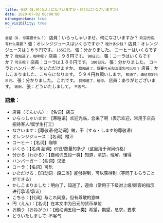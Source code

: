 ```yaml
---
title: 会話（8.何(なん)になさいますか・何(なに)なさいますか）
date: 2020-07-02 00:00:00
nihongonokona: true
no_visibility: true
---
```


`会话（8. 你需要什么？）`
店員：いらっしゃいませ、何になさいますか？
`欢迎光临，有什么需要？`
張：オレンジジュースはいくらですか？
`橙汁多少钱？`
店員：オレンジジュースは１６５円です。
`165日元。`
張：分かりました。 コーヒーはいくらですか？
`我知道了，咖啡呢？`
店員：９８円です。
`98日元。`
張：コーラはいくらですか？
`可乐呢？`
店員：コーラは１８０円です。
`180日元。`
張：分かりました。 コーラとハンバーガーをいただけますか。
`我知道了，我要可乐和汉堡包可以吗？`
店員：かしこまりました、こちらになります。 ５９４円お願いします。
`知道了。请给我594日元。`
張：分かりました。 これです。
`我知道了，给你。`
店員：ありがとございます。
`谢谢。`
張：どういたしまして。
`不客气。`

### 語彙：

- 店員（てんいん）: 【名词】店员
- いらっしゃいませ: 【寒暄语】欢迎光临，您来了啊（表示欢迎，常用于店员招待客人/留学生打工）
- なさいます：【尊敬语·他动词】做，干（する・します的尊敬语）
- オレンジジュース：【名词】橙汁
- コーヒー：【名词】咖啡
- いくら：【名词 副词】价钱/数量的多少（这里用于询问价格）
- 分かる（わかる）：【自动词五段一类】知道，清楚，理解，懂得
- ハンバーガー：【名词】汉堡
- コーラ：【名词】可乐
- いただける：【自动词一段二类】能够得到，可以获得到（等同于もらうことができる）
- かしこまりました：明白了，知道了，遵命（常用于下级对上级/顾客的指示进行承诺/承认）
- こちら：【代词】与これ同意，但有尊敬的意味
- 円（えん）：【名词】在本文中为日元的货币单位
- お願う（おねがう）：【他动词五段一类】希望，期望，恳求，要求
- どういたしまして: 不客气
